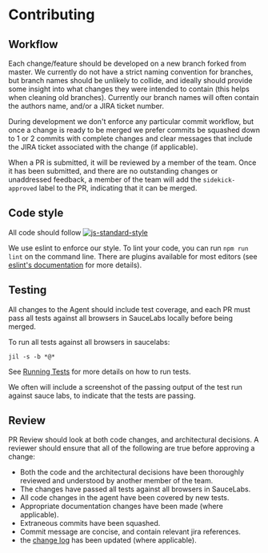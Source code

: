 # Contributing

## Workflow
Each change/feature should be developed on a new branch forked from master.
We currently do not have a strict naming convention for branches, but branch
names should be unlikely to collide, and ideally should provide some insight
into what changes they were intended to contain (this helps when cleaning old
branches).  Currently our branch names will often contain the authors name,
and/or a JIRA ticket number.

During development we don't enforce any particular commit workflow, but once
a change is ready to be merged we prefer commits be squashed down to 1 or 2
commits with complete changes and clear messages that include the JIRA ticket
associated with the change (if applicable).

When a PR is submitted, it will be reviewed by a member of the team. Once it
has been submitted, and there are no outstanding changes or unaddressed
feedback, a member of the team will add the `sidekick-approved` label to the PR,
indicating that it can be merged.

## Code style

All code should follow [![js-standard-style](https://cdn.rawgit.com/feross/standard/master/badge.svg)](https://github.com/feross/standard)

We use eslint to enforce our style.  To lint your code, you can run `npm run lint` on the
command line.  There are plugins available for most editors (see
[eslint's documentation](http://eslint.org/docs/user-guide/integrations#editors)
for more details).

## Testing

All changes to the Agent should include test coverage, and each PR must pass
all tests against all browsers in SauceLabs locally before being merged.

To run all tests against all browsers in saucelabs:
```
jil -s -b *@*
```

See [Running Tests](https://github.com/newrelic/newrelic-browser-agent#running-tests)
for more details on how to run tests.

We often will include a screenshot of the passing output of the test run
against sauce labs, to indicate that the tests are passing.

## Review

PR Review should look at both code changes, and architectural decisions. A
reviewer should ensure that all of the following are true before approving a
change:

* Both the code and the architectural decisions have been thoroughly reviewed
and understood by another member of the team.
* The changes have passed all tests against all browsers in SauceLabs.
* All code changes in the agent have been covered by new tests.
* Appropriate documentation changes have been made (where applicable).
* Extraneous commits have been squashed.
* Commit message are concise, and contain relevant jira references.
* the [change log]('./CHANGELOG.md') has been updated (where applicable).
